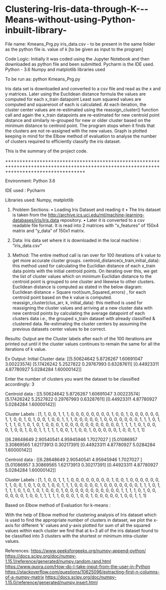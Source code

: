 # Clustering-Iris-data-through-K---Means-without-using-Python-inbuilt-library-

File name:
Kmeans_Prg.py
iris_data.csv - to be present in the same folder as the python file is.
value of k [to be given as input to the program]

Code Logic:
 Initially it was coded using the Jupyter Notebook and then downloaded as python file and been submitted.
 Pycharm is the IDE used.
 Python - 3.6 
 Numpy and matplotlib libraries used
 
To be run as:
python Kmeans_Prg.py
 
 Iris data set is downloaded and converted to a csv file and read as the x and y matrices.
 Later using the Euclidean distance formula the values are computed for each x_train datapoint
 Least sum squared values are computed and squareroot of each is calculated.
 At each iteration, the cluster center values are re-estimated using the reassign_cluster() function call and again the x_train datapoints are re-estimated for new centroid point distance and similarly re-grouped for new or older cluster based on the minimum distance to centroid point. 
 The program stops when it finds that the clusters are not re-assigned with the new values. 
 Graph is plotted keeping in mind for the Elbow method of evaluation to analyse the number of clusters required to efficiently classify the iris dataset.


This is the summary of the project code.

++++++++++++++++++++++++++++++++++++++++++++++++++++++++++++++++++++++++++++++++++++++++++++++++++++++++++++++++++++++++++++++++++++++++

Environment: Python 3.6

IDE used : Pycharm 

Libraries used: Numpy, matplotlib

1. Problem Sections:
• Loading Iris Dataset and reading it
• The Iris dataset is taken from the http://archive.ics.uci.edu/ml/machine-learning-databases/iris/iris.data repository.
• Later it is converted to a csv readable file format. It is read into 2 matrices with “x_features” of 150x4 matrix and “y_data” of 150x1 matrix.

2. Data:
Iris data set where it is downloaded in the local machine : “iris_data.csv”

3. Method:
The entire method call is ran over for 100 iterations of k value to get more accurate cluster groups. centroid_distance(x_train,initial_data): this method used for calculating the Euclidian distance of each x_train data points with the initial centroid points. On iterating over this, we get the list of cluster values which on minimum Euclidian distance to the centroid point is grouped to one cluster and likewise to other clusters. Euclidean distance is computed as stated in the below diagram: Euclidean distance = Square root(sum_Squared_errors) , for each centroid point based on the k value is computed. 
reassign_cluster(clus_arr, k, initial_data): this method is used for reassigning the cluster values and arriving at a new cluster data with new centroid points by calculating the average datapoint of each clusters data i.e., the grouped x_train dataset with already classified & clustered data. Re-estimating the cluster centers by assuming the previous datasets center values to be correct. 



Results:
Output are the Cluster labels after each of the 100 iterations are printed out until it the cluster values continues to remain the same for all the iterations of k value.


Ex Output:
Initial Cluster data: 
[[5.50624642 5.8726267  1.60691047 3.00223574]
 [5.17426242 5.2527822  0.29767993 0.63287611]
 [0.44923311 4.87780927 5.0284284  1.60000142]]
 
Enter the number of clusters you want the dataset to be classified accordingly: 3

Centroid data :
[[5.50624642 5.8726267  1.60691047 3.00223574]
 [5.17426242 5.2527822  0.29767993 0.63287611]
 [0.44923311 4.87780927 5.0284284  1.60000142]]
 
Cluster Labels :
[1, 1, 0, 0, 1, 1, 1, 0, 0, 0, 0, 0, 0, 0, 0, 1, 0, 0, 1, 0, 0, 0, 0, 0, 0, 1, 1, 0, 0, 1, 0, 1, 0, 0, 1, 0, 0, 1, 1, 1, 0, 0, 0, 0, 0, 1, 0, 0, 0, 0, 0, 0, 0, 1, 1, 1, 0, 1, 1, 1, 1, 0, 1, 0, 1, 0, 1, 0, 0, 0, 1, 0, 0, 0, 0, 0, 0, 0, 0, 0, 0, 0, 1, 1, 1, 1, 0, 1, 0, 0, 0, 1, 0, 0, 1, 0, 0, 1, 1, 1, 1, 1, 0, 0, 1, 1, 0, 0, 1, 0, 0, 0, 0, 0, 1, 0, 0, 1, 1, 1]

[[6.28648649 2.90540541 4.95945946 1.7027027 ]
 [5.01086957 3.30869565 1.62173913 0.30217391]
 [0.44923311 4.87780927 5.0284284  1.60000142]]
 
Centroid data :
[[6.28648649 2.90540541 4.95945946 1.7027027 ]
 [5.01086957 3.30869565 1.62173913 0.30217391]
 [0.44923311 4.87780927 5.0284284  1.60000142]]
 
Cluster Labels : 
[1, 1, 0, 0, 1, 1, 1, 0, 0, 0, 0, 0, 0, 0, 0, 1, 0, 0, 1, 0, 0, 0, 0, 0, 0, 1, 1, 0, 0, 1, 0, 1, 0, 0, 1, 0, 0, 1, 1, 1, 0, 0, 0, 0, 0, 1, 0, 0, 0, 0, 0, 0, 0, 1, 1, 1, 0, 1, 1, 1, 1, 0, 1, 0, 1, 0, 1, 0, 0, 0, 1, 0, 0, 0, 0, 0, 0, 0, 0, 0, 0, 0, 1, 1, 1, 1, 0, 1, 0, 0, 0, 0, 0, 0, 1, 0, 0, 1, 1, 1, 1, 1, 0, 0, 0, 1, 0, 0, 1, 0, 0, 0, 0, 0, 1, 0, 0, 1, 1, 1]

Based on Elbow method of Evaluation for k-means :
 
With the help of Elbow method for clustering analysis of Iris dataset which is used to find the appropriate number of clusters in dataset, we plot the  x-axis for different ‘k’ values and y-axis plotted for sum of all the squared values within each cluster we find that at k=3 all of the iris dataset found to be classified into 3 clusters with the shortest or minimum intra-cluster values.



References:
https://www.geeksforgeeks.org/numpy-append-python/
https://docs.scipy.org/doc/numpy-1.15.1/reference/generated/numpy.random.rand.html
https://www.quora.com/How-do-I-take-input-from-the-user-in-Python
https://stackoverflow.com/questions/10625096/extracting-first-n-columns-of-a-numpy-matrix
https://docs.scipy.org/doc/numpy-1.15.0/reference/generated/numpy.insert.html
